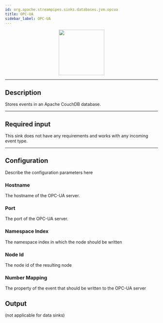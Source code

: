 ```yaml
---
id: org.apache.streampipes.sinks.databases.jvm.opcua
title: OPC-UA
sidebar_label: OPC-UA
---
```


<!--
  ~ Licensed to the Apache Software Foundation (ASF) under one or more
  ~ contributor license agreements.  See the NOTICE file distributed with
  ~ this work for additional information regarding copyright ownership.
  ~ The ASF licenses this file to You under the Apache License, Version 2.0
  ~ (the "License"); you may not use this file except in compliance with
  ~ the License.  You may obtain a copy of the License at
  ~
  ~    http://www.apache.org/licenses/LICENSE-2.0
  ~
  ~ Unless required by applicable law or agreed to in writing, software
  ~ distributed under the License is distributed on an "AS IS" BASIS,
  ~ WITHOUT WARRANTIES OR CONDITIONS OF ANY KIND, either express or implied.
  ~ See the License for the specific language governing permissions and
  ~ limitations under the License.
  ~
  -->



<p align="center"> 
    <img src="/img/pipeline-elements/org.apache.streampipes.sinks.databases.jvm.opcua/icon.png" width="150px;" class="pe-image-documentation"/>
</p>

***

## Description

Stores events in an Apache CouchDB database.

***

## Required input

This sink does not have any requirements and works with any incoming event type.

***

## Configuration

Describe the configuration parameters here

### Hostname

The hostname of the OPC-UA server.

### Port

The port of the OPC-UA server.

### Namespace Index

The namespace index in which the node should be written

### Node Id

The node id of the resulting node

### Number Mapping

The property of the event that should be written to the OPC-UA server


## Output

(not applicable for data sinks)